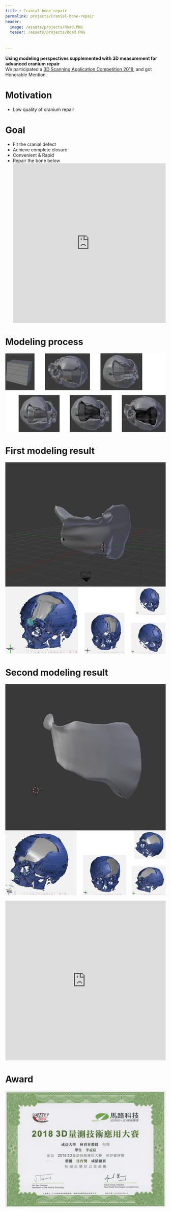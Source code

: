 ```yaml
---
title : Cranial bone repair
permalink: projects/Cranial-bone-repair
header:
  image: /assets/projects/Road.PNG
  teaser: /assets/projects/Road.PNG


---
```

<b>Using modeling perspectives supplemented with 3D measurement for advanced cranium repair</b><br>
We participated a [3D Scanning Application Competition 2018](https://www.ratc.com.tw/3dscan_contest_2018/), and got Honorable Mention.<br>

Motivation
===
- Low quality of cranium repair

Goal
===
- Fit the cranial defect
- Achieve complete closure
- Convenient & Rapid
- Repair the bone below
	<iframe id="vs_iframe" src="https://www.viewstl.com/?embedded&url=https%3A%2F%2Fgenius92606.github.io%2Fassets%2Fprojects%2Fhead.stl" style="border:0;margin:0;width:100%;height:500px;"></iframe>
	


Modeling process
===
![](/assets/projects/road2.png)

First modeling result
===
![](/assets/projects/road3.png)<br>
![](/assets/projects/road5.png)

Second modeling result
===
![](/assets/projects/road4.jpg)<br>
![](/assets/projects/road1.png)

<iframe id="vs_iframe" src="https://www.viewstl.com/?embedded&url=https%3A%2F%2Fgenius92606.github.io%2Fassets%2Fprojects%2Fbuild.stl" style="border:0;margin:0;width:100%;height:500px;"></iframe>

Award
===
![](/assets/projects/Honorable-Mention.jpg)

